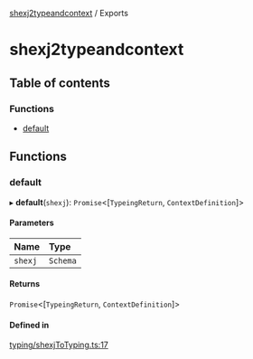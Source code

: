 [shexj2typeandcontext](README.md) / Exports

# shexj2typeandcontext

## Table of contents

### Functions

- [default](modules.md#default)

## Functions

### default

▸ **default**(`shexj`): `Promise`<[`TypeingReturn`, `ContextDefinition`]\>

#### Parameters

| Name | Type |
| :------ | :------ |
| `shexj` | `Schema` |

#### Returns

`Promise`<[`TypeingReturn`, `ContextDefinition`]\>

#### Defined in

[typing/shexjToTyping.ts:17](https://github.com/o-development/shexj2typeandcontext/blob/f7ceeef/lib/typing/shexjToTyping.ts#L17)
